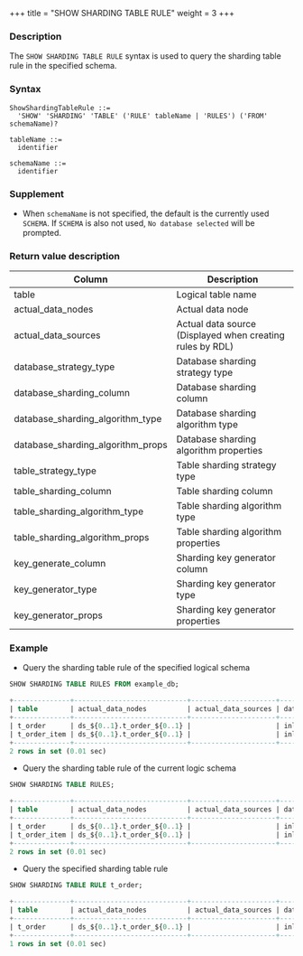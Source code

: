 +++
title = "SHOW SHARDING TABLE RULE"
weight = 3
+++


### Description

The `SHOW SHARDING TABLE RULE` syntax is used to query the sharding table rule in the specified schema.

### Syntax
```
ShowShardingTableRule ::=
  'SHOW' 'SHARDING' 'TABLE' ('RULE' tableName | 'RULES') ('FROM' schemaName)?

tableName ::=
  identifier

schemaName ::=
  identifier
```

### Supplement
- When `schemaName` is not specified, the default is the currently used `SCHEMA`. If `SCHEMA` is also not used, `No database selected` will be prompted.

 ### Return value description

| Column                            | Description                                               |
| --------------------------------- | --------------------------------------------------------- |
| table                             | Logical table name                                        |
| actual_data_nodes                 | Actual data node                                          |
| actual_data_sources               | Actual data source (Displayed when creating rules by RDL) |
| database_strategy_type            | Database sharding strategy type                           |
| database_sharding_column          | Database sharding column                                  |
| database_sharding_algorithm_type  | Database sharding algorithm type                          |
| database_sharding_algorithm_props | Database sharding algorithm properties                    |
| table_strategy_type               | Table sharding strategy type                              |
| table_sharding_column             | Table sharding column                                     |
| table_sharding_algorithm_type     | Table sharding algorithm type                             |
| table_sharding_algorithm_props    | Table sharding algorithm properties                       |
| key_generate_column               | Sharding key generator column                             |
| key_generator_type                | Sharding key generator type                               |
| key_generator_props               | Sharding key generator properties                         |

 ### Example
- Query the sharding table rule of the specified logical schema
```sql
SHOW SHARDING TABLE RULES FROM example_db;
```
```sql
+--------------+----------------------------+---------------------+------------------------+--------------------------+----------------------------------+----------------------------------------+---------------------+-----------------------+-------------------------------+-----------------------------------------+---------------------+--------------------+---------------------+
| table        | actual_data_nodes          | actual_data_sources | database_strategy_type | database_sharding_column | database_sharding_algorithm_type | database_sharding_algorithm_props      | table_strategy_type | table_sharding_column | table_sharding_algorithm_type | table_sharding_algorithm_props          | key_generate_column | key_generator_type | key_generator_props |
+--------------+----------------------------+---------------------+------------------------+--------------------------+----------------------------------+----------------------------------------+---------------------+-----------------------+-------------------------------+-----------------------------------------+---------------------+--------------------+---------------------+
| t_order      | ds_${0..1}.t_order_${0..1} |                     | inline                 | user_id                  | inline                           | algorithm-expression=ds_${user_id % 2} | inline              | user_id               | inline                        | algorithm-expression=ds_${order_id % 2} |                     |                    |                     |
| t_order_item | ds_${0..1}.t_order_${0..1} |                     | inline                 | user_id                  | inline                           | algorithm-expression=ds_${user_id % 2} | inline              | user_id               | inline                        | algorithm-expression=ds_${order_id % 2} |                     |                    |                     |
+--------------+----------------------------+---------------------+------------------------+--------------------------+----------------------------------+----------------------------------------+---------------------+-----------------------+-------------------------------+-----------------------------------------+---------------------+--------------------+---------------------+
2 rows in set (0.01 sec)
```

- Query the sharding table rule of the current logic schema
```sql
SHOW SHARDING TABLE RULES;
```
```sql
+--------------+----------------------------+---------------------+------------------------+--------------------------+----------------------------------+----------------------------------------+---------------------+-----------------------+-------------------------------+-----------------------------------------+---------------------+--------------------+---------------------+
| table        | actual_data_nodes          | actual_data_sources | database_strategy_type | database_sharding_column | database_sharding_algorithm_type | database_sharding_algorithm_props      | table_strategy_type | table_sharding_column | table_sharding_algorithm_type | table_sharding_algorithm_props          | key_generate_column | key_generator_type | key_generator_props |
+--------------+----------------------------+---------------------+------------------------+--------------------------+----------------------------------+----------------------------------------+---------------------+-----------------------+-------------------------------+-----------------------------------------+---------------------+--------------------+---------------------+
| t_order      | ds_${0..1}.t_order_${0..1} |                     | inline                 | user_id                  | inline                           | algorithm-expression=ds_${user_id % 2} | inline              | user_id               | inline                        | algorithm-expression=ds_${order_id % 2} |                     |                    |                     |
| t_order_item | ds_${0..1}.t_order_${0..1} |                     | inline                 | user_id                  | inline                           | algorithm-expression=ds_${user_id % 2} | inline              | user_id               | inline                        | algorithm-expression=ds_${order_id % 2} |                     |                    |                     |
+--------------+----------------------------+---------------------+------------------------+--------------------------+----------------------------------+----------------------------------------+---------------------+-----------------------+-------------------------------+-----------------------------------------+---------------------+--------------------+---------------------+
2 rows in set (0.01 sec)
```
- Query the specified sharding table rule
```sql
SHOW SHARDING TABLE RULE t_order;
```
```sql
+--------------+----------------------------+---------------------+------------------------+--------------------------+----------------------------------+----------------------------------------+---------------------+-----------------------+-------------------------------+-----------------------------------------+---------------------+--------------------+---------------------+
| table        | actual_data_nodes          | actual_data_sources | database_strategy_type | database_sharding_column | database_sharding_algorithm_type | database_sharding_algorithm_props      | table_strategy_type | table_sharding_column | table_sharding_algorithm_type | table_sharding_algorithm_props          | key_generate_column | key_generator_type | key_generator_props |
+--------------+----------------------------+---------------------+------------------------+--------------------------+----------------------------------+----------------------------------------+---------------------+-----------------------+-------------------------------+-----------------------------------------+---------------------+--------------------+---------------------+
| t_order      | ds_${0..1}.t_order_${0..1} |                     | inline                 | user_id                  | inline                           | algorithm-expression=ds_${user_id % 2} | inline              | user_id               | inline                        | algorithm-expression=ds_${order_id % 2} |                     |                    |                     |
+--------------+----------------------------+---------------------+------------------------+--------------------------+----------------------------------+----------------------------------------+---------------------+-----------------------+-------------------------------+-----------------------------------------+---------------------+--------------------+---------------------+
1 rows in set (0.01 sec)
```
